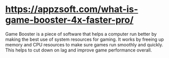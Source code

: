 # https://appzsoft.com/what-is-game-booster-4x-faster-pro/
Game Booster is a piece of software that helps a computer run better by making the best use of system resources for gaming. It works by freeing up memory and CPU resources to make sure games run smoothly and quickly. This helps to cut down on lag and improve game performance overall.
